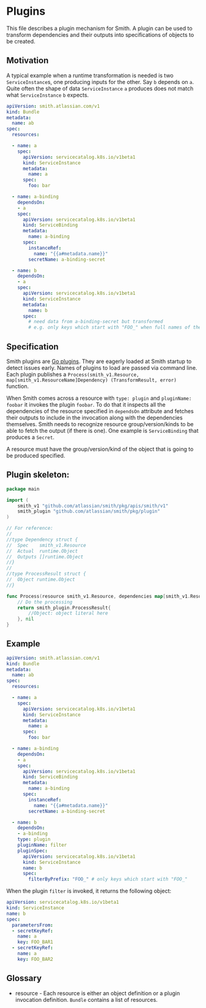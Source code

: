 # Plugins

This file describes a plugin mechanism for Smith. A plugin can be used to transform
dependencies and their outputs into specifications of objects to be created.

## Motivation

A typical example when a runtime transformation is needed is two `ServiceInstance`s, one producing inputs for the
other. Say `b` depends on `a`. Quite often the shape of data `ServiceInstance` `a` produces does not match what
`ServiceInstance` `b` expects.

```yaml
apiVersion: smith.atlassian.com/v1
kind: Bundle
metadata:
  name: ab
spec:
  resources:

  - name: a
    spec:
      apiVersion: servicecatalog.k8s.io/v1beta1
      kind: ServiceInstance
      metadata:
        name: a
      spec:
        foo: bar

  - name: a-binding
    dependsOn:
    - a
    spec:
      apiVersion: servicecatalog.k8s.io/v1beta1
      kind: ServiceBinding
      metadata:
        name: a-binding
      spec:
        instanceRef:
          name: "{{a#metadata.name}}"
        secretName: a-binding-secret

  - name: b
    dependsOn:
    - a
    spec:
      apiVersion: servicecatalog.k8s.io/v1beta1
      kind: ServiceInstance
      metadata:
        name: b
      spec:
        # need data from a-binding-secret but transformed
        # e.g. only keys which start with "FOO_" when full names of the keys are not known in advance.
```

## Specification

Smith plugins are [Go plugins](https://golang.org/pkg/plugin/). They are eagerly loaded at Smith startup to detect
issues early. Names of plugins to load are passed via command line.
Each plugin publishes a `Process(smith_v1.Resource, map[smith_v1.ResourceName]Dependency) (TransformResult, error)`
function.

When Smith comes across a resource with `type: plugin` and `pluginName: foobar` it invokes
the plugin `foobar`. To do that it inspects all the dependencies of the resource specified in `dependsOn` attribute
and fetches their outputs to include in the invocation along with the dependencies themselves. Smith needs to
recognize resource group/version/kinds to be able to fetch the output (if there is one).
One example is `ServiceBinding` that produces a `Secret`.

A resource must have the group/version/kind of the object that is going to be produced specified.

## Plugin skeleton:

```go
package main

import (
	smith_v1 "github.com/atlassian/smith/pkg/apis/smith/v1"
	smith_plugin "github.com/atlassian/smith/pkg/plugin"
)

// For reference:
//
//type Dependency struct {
//	Spec    smith_v1.Resource
//	Actual  runtime.Object
//	Outputs []runtime.Object
//}
//
//type ProcessResult struct {
//	Object runtime.Object
//}

func Process(resource smith_v1.Resource, dependencies map[smith_v1.ResourceName]smith_plugin.Dependency)  (smith_plugin.ProcessResult, error) {
	// Do the processing
	return smith_plugin.ProcessResult{
		//Object: object literal here
	}, nil
} 
```

## Example

```yaml
apiVersion: smith.atlassian.com/v1
kind: Bundle
metadata:
  name: ab
spec:
  resources:

  - name: a
    spec:
      apiVersion: servicecatalog.k8s.io/v1beta1
      kind: ServiceInstance
      metadata:
        name: a
      spec:
        foo: bar

  - name: a-binding
    dependsOn:
    - a
    spec:
      apiVersion: servicecatalog.k8s.io/v1beta1
      kind: ServiceBinding
      metadata:
        name: a-binding
      spec:
        instanceRef:
          name: "{{a#metadata.name}}"
        secretName: a-binding-secret

  - name: b
    dependsOn:
    - a-binding
    type: plugin
    pluginName: filter
    pluginSpec:
      apiVersion: servicecatalog.k8s.io/v1beta1
      kind: ServiceInstance
      name: b
      spec:
        filterByPrefix: "FOO_" # only keys which start with "FOO_"          
```

When the plugin `filter` is invoked, it returns the following object:

```yaml
apiVersion: servicecatalog.k8s.io/v1beta1
kind: ServiceInstance
name: b
spec:
  parametersFrom:
  - secretKeyRef:
    name: a
    key: FOO_BAR1
  - secretKeyRef:
    name: a
    key: FOO_BAR2
```

## Glossary

- resource - Each resource is either an object definition or a plugin
invocation definition. `Bundle` contains a list of resources.

